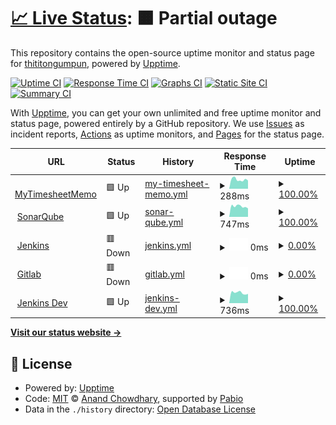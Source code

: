 # [📈 Live Status](https://thititongumpun.github.io/uptime): <!--live status--> **🟧 Partial outage**

This repository contains the open-source uptime monitor and status page for [thititongumpun](thiti.wcydtt.co), powered by [Upptime](https://github.com/upptime/upptime).

[![Uptime CI](https://github.com/thititongumpun/uptime/workflows/Uptime%20CI/badge.svg)](https://github.com/thititongumpun/uptime/actions?query=workflow%3A%22Uptime+CI%22)
[![Response Time CI](https://github.com/thititongumpun/uptime/workflows/Response%20Time%20CI/badge.svg)](https://github.com/thititongumpun/uptime/actions?query=workflow%3A%22Response+Time+CI%22)
[![Graphs CI](https://github.com/thititongumpun/uptime/workflows/Graphs%20CI/badge.svg)](https://github.com/thititongumpun/uptime/actions?query=workflow%3A%22Graphs+CI%22)
[![Static Site CI](https://github.com/thititongumpun/uptime/workflows/Static%20Site%20CI/badge.svg)](https://github.com/thititongumpun/uptime/actions?query=workflow%3A%22Static+Site+CI%22)
[![Summary CI](https://github.com/thititongumpun/uptime/workflows/Summary%20CI/badge.svg)](https://github.com/thititongumpun/uptime/actions?query=workflow%3A%22Summary+CI%22)

With [Upptime](https://upptime.js.org), you can get your own unlimited and free uptime monitor and status page, powered entirely by a GitHub repository. We use [Issues](https://github.com/thititongumpun/uptime/issues) as incident reports, [Actions](https://github.com/thititongumpun/uptime/actions) as uptime monitors, and [Pages](https://thititongumpun.github.io/uptime) for the status page.

<!--start: status pages-->
<!-- This summary is generated by Upptime (https://github.com/upptime/upptime) -->
<!-- Do not edit this manually, your changes will be overwritten -->
<!-- prettier-ignore -->
| URL | Status | History | Response Time | Uptime |
| --- | ------ | ------- | ------------- | ------ |
| <img alt="" src="https://icons.duckduckgo.com/ip3/pwa.wcydtt.co.ico" height="13"> [MyTimesheetMemo](https://pwa.wcydtt.co) | 🟩 Up | [my-timesheet-memo.yml](https://github.com/thititongumpun/uptime/commits/HEAD/history/my-timesheet-memo.yml) | <details><summary><img alt="Response time graph" src="./graphs/my-timesheet-memo/response-time-week.png" height="20"> 288ms</summary><br><a href="https://uptime.wcydtt.co/history/my-timesheet-memo"><img alt="Response time 292" src="https://img.shields.io/endpoint?url=https%3A%2F%2Fraw.githubusercontent.com%2Fthititongumpun%2Fuptime%2FHEAD%2Fapi%2Fmy-timesheet-memo%2Fresponse-time.json"></a><br><a href="https://uptime.wcydtt.co/history/my-timesheet-memo"><img alt="24-hour response time 259" src="https://img.shields.io/endpoint?url=https%3A%2F%2Fraw.githubusercontent.com%2Fthititongumpun%2Fuptime%2FHEAD%2Fapi%2Fmy-timesheet-memo%2Fresponse-time-day.json"></a><br><a href="https://uptime.wcydtt.co/history/my-timesheet-memo"><img alt="7-day response time 288" src="https://img.shields.io/endpoint?url=https%3A%2F%2Fraw.githubusercontent.com%2Fthititongumpun%2Fuptime%2FHEAD%2Fapi%2Fmy-timesheet-memo%2Fresponse-time-week.json"></a><br><a href="https://uptime.wcydtt.co/history/my-timesheet-memo"><img alt="30-day response time 282" src="https://img.shields.io/endpoint?url=https%3A%2F%2Fraw.githubusercontent.com%2Fthititongumpun%2Fuptime%2FHEAD%2Fapi%2Fmy-timesheet-memo%2Fresponse-time-month.json"></a><br><a href="https://uptime.wcydtt.co/history/my-timesheet-memo"><img alt="1-year response time 292" src="https://img.shields.io/endpoint?url=https%3A%2F%2Fraw.githubusercontent.com%2Fthititongumpun%2Fuptime%2FHEAD%2Fapi%2Fmy-timesheet-memo%2Fresponse-time-year.json"></a></details> | <details><summary><a href="https://uptime.wcydtt.co/history/my-timesheet-memo">100.00%</a></summary><a href="https://uptime.wcydtt.co/history/my-timesheet-memo"><img alt="All-time uptime 99.99%" src="https://img.shields.io/endpoint?url=https%3A%2F%2Fraw.githubusercontent.com%2Fthititongumpun%2Fuptime%2FHEAD%2Fapi%2Fmy-timesheet-memo%2Fuptime.json"></a><br><a href="https://uptime.wcydtt.co/history/my-timesheet-memo"><img alt="24-hour uptime 100.00%" src="https://img.shields.io/endpoint?url=https%3A%2F%2Fraw.githubusercontent.com%2Fthititongumpun%2Fuptime%2FHEAD%2Fapi%2Fmy-timesheet-memo%2Fuptime-day.json"></a><br><a href="https://uptime.wcydtt.co/history/my-timesheet-memo"><img alt="7-day uptime 100.00%" src="https://img.shields.io/endpoint?url=https%3A%2F%2Fraw.githubusercontent.com%2Fthititongumpun%2Fuptime%2FHEAD%2Fapi%2Fmy-timesheet-memo%2Fuptime-week.json"></a><br><a href="https://uptime.wcydtt.co/history/my-timesheet-memo"><img alt="30-day uptime 100.00%" src="https://img.shields.io/endpoint?url=https%3A%2F%2Fraw.githubusercontent.com%2Fthititongumpun%2Fuptime%2FHEAD%2Fapi%2Fmy-timesheet-memo%2Fuptime-month.json"></a><br><a href="https://uptime.wcydtt.co/history/my-timesheet-memo"><img alt="1-year uptime 99.99%" src="https://img.shields.io/endpoint?url=https%3A%2F%2Fraw.githubusercontent.com%2Fthititongumpun%2Fuptime%2FHEAD%2Fapi%2Fmy-timesheet-memo%2Fuptime-year.json"></a></details>
| <img alt="" src="https://icons.duckduckgo.com/ip3/sonar.wcydtt.co.ico" height="13"> [SonarQube](https://sonar.wcydtt.co) | 🟩 Up | [sonar-qube.yml](https://github.com/thititongumpun/uptime/commits/HEAD/history/sonar-qube.yml) | <details><summary><img alt="Response time graph" src="./graphs/sonar-qube/response-time-week.png" height="20"> 747ms</summary><br><a href="https://uptime.wcydtt.co/history/sonar-qube"><img alt="Response time 766" src="https://img.shields.io/endpoint?url=https%3A%2F%2Fraw.githubusercontent.com%2Fthititongumpun%2Fuptime%2FHEAD%2Fapi%2Fsonar-qube%2Fresponse-time.json"></a><br><a href="https://uptime.wcydtt.co/history/sonar-qube"><img alt="24-hour response time 603" src="https://img.shields.io/endpoint?url=https%3A%2F%2Fraw.githubusercontent.com%2Fthititongumpun%2Fuptime%2FHEAD%2Fapi%2Fsonar-qube%2Fresponse-time-day.json"></a><br><a href="https://uptime.wcydtt.co/history/sonar-qube"><img alt="7-day response time 747" src="https://img.shields.io/endpoint?url=https%3A%2F%2Fraw.githubusercontent.com%2Fthititongumpun%2Fuptime%2FHEAD%2Fapi%2Fsonar-qube%2Fresponse-time-week.json"></a><br><a href="https://uptime.wcydtt.co/history/sonar-qube"><img alt="30-day response time 803" src="https://img.shields.io/endpoint?url=https%3A%2F%2Fraw.githubusercontent.com%2Fthititongumpun%2Fuptime%2FHEAD%2Fapi%2Fsonar-qube%2Fresponse-time-month.json"></a><br><a href="https://uptime.wcydtt.co/history/sonar-qube"><img alt="1-year response time 766" src="https://img.shields.io/endpoint?url=https%3A%2F%2Fraw.githubusercontent.com%2Fthititongumpun%2Fuptime%2FHEAD%2Fapi%2Fsonar-qube%2Fresponse-time-year.json"></a></details> | <details><summary><a href="https://uptime.wcydtt.co/history/sonar-qube">100.00%</a></summary><a href="https://uptime.wcydtt.co/history/sonar-qube"><img alt="All-time uptime 99.46%" src="https://img.shields.io/endpoint?url=https%3A%2F%2Fraw.githubusercontent.com%2Fthititongumpun%2Fuptime%2FHEAD%2Fapi%2Fsonar-qube%2Fuptime.json"></a><br><a href="https://uptime.wcydtt.co/history/sonar-qube"><img alt="24-hour uptime 100.00%" src="https://img.shields.io/endpoint?url=https%3A%2F%2Fraw.githubusercontent.com%2Fthititongumpun%2Fuptime%2FHEAD%2Fapi%2Fsonar-qube%2Fuptime-day.json"></a><br><a href="https://uptime.wcydtt.co/history/sonar-qube"><img alt="7-day uptime 100.00%" src="https://img.shields.io/endpoint?url=https%3A%2F%2Fraw.githubusercontent.com%2Fthititongumpun%2Fuptime%2FHEAD%2Fapi%2Fsonar-qube%2Fuptime-week.json"></a><br><a href="https://uptime.wcydtt.co/history/sonar-qube"><img alt="30-day uptime 100.00%" src="https://img.shields.io/endpoint?url=https%3A%2F%2Fraw.githubusercontent.com%2Fthititongumpun%2Fuptime%2FHEAD%2Fapi%2Fsonar-qube%2Fuptime-month.json"></a><br><a href="https://uptime.wcydtt.co/history/sonar-qube"><img alt="1-year uptime 99.46%" src="https://img.shields.io/endpoint?url=https%3A%2F%2Fraw.githubusercontent.com%2Fthititongumpun%2Fuptime%2FHEAD%2Fapi%2Fsonar-qube%2Fuptime-year.json"></a></details>
| <img alt="" src="https://icons.duckduckgo.com/ip3/jenkins.wcydtt.co.ico" height="13"> [Jenkins](https://jenkins.wcydtt.co/login) | 🟥 Down | [jenkins.yml](https://github.com/thititongumpun/uptime/commits/HEAD/history/jenkins.yml) | <details><summary><img alt="Response time graph" src="./graphs/jenkins/response-time-week.png" height="20"> 0ms</summary><br><a href="https://uptime.wcydtt.co/history/jenkins"><img alt="Response time 823" src="https://img.shields.io/endpoint?url=https%3A%2F%2Fraw.githubusercontent.com%2Fthititongumpun%2Fuptime%2FHEAD%2Fapi%2Fjenkins%2Fresponse-time.json"></a><br><a href="https://uptime.wcydtt.co/history/jenkins"><img alt="24-hour response time 0" src="https://img.shields.io/endpoint?url=https%3A%2F%2Fraw.githubusercontent.com%2Fthititongumpun%2Fuptime%2FHEAD%2Fapi%2Fjenkins%2Fresponse-time-day.json"></a><br><a href="https://uptime.wcydtt.co/history/jenkins"><img alt="7-day response time 0" src="https://img.shields.io/endpoint?url=https%3A%2F%2Fraw.githubusercontent.com%2Fthititongumpun%2Fuptime%2FHEAD%2Fapi%2Fjenkins%2Fresponse-time-week.json"></a><br><a href="https://uptime.wcydtt.co/history/jenkins"><img alt="30-day response time 713" src="https://img.shields.io/endpoint?url=https%3A%2F%2Fraw.githubusercontent.com%2Fthititongumpun%2Fuptime%2FHEAD%2Fapi%2Fjenkins%2Fresponse-time-month.json"></a><br><a href="https://uptime.wcydtt.co/history/jenkins"><img alt="1-year response time 823" src="https://img.shields.io/endpoint?url=https%3A%2F%2Fraw.githubusercontent.com%2Fthititongumpun%2Fuptime%2FHEAD%2Fapi%2Fjenkins%2Fresponse-time-year.json"></a></details> | <details><summary><a href="https://uptime.wcydtt.co/history/jenkins">0.00%</a></summary><a href="https://uptime.wcydtt.co/history/jenkins"><img alt="All-time uptime 35.20%" src="https://img.shields.io/endpoint?url=https%3A%2F%2Fraw.githubusercontent.com%2Fthititongumpun%2Fuptime%2FHEAD%2Fapi%2Fjenkins%2Fuptime.json"></a><br><a href="https://uptime.wcydtt.co/history/jenkins"><img alt="24-hour uptime 0.00%" src="https://img.shields.io/endpoint?url=https%3A%2F%2Fraw.githubusercontent.com%2Fthititongumpun%2Fuptime%2FHEAD%2Fapi%2Fjenkins%2Fuptime-day.json"></a><br><a href="https://uptime.wcydtt.co/history/jenkins"><img alt="7-day uptime 0.00%" src="https://img.shields.io/endpoint?url=https%3A%2F%2Fraw.githubusercontent.com%2Fthititongumpun%2Fuptime%2FHEAD%2Fapi%2Fjenkins%2Fuptime-week.json"></a><br><a href="https://uptime.wcydtt.co/history/jenkins"><img alt="30-day uptime 3.02%" src="https://img.shields.io/endpoint?url=https%3A%2F%2Fraw.githubusercontent.com%2Fthititongumpun%2Fuptime%2FHEAD%2Fapi%2Fjenkins%2Fuptime-month.json"></a><br><a href="https://uptime.wcydtt.co/history/jenkins"><img alt="1-year uptime 35.20%" src="https://img.shields.io/endpoint?url=https%3A%2F%2Fraw.githubusercontent.com%2Fthititongumpun%2Fuptime%2FHEAD%2Fapi%2Fjenkins%2Fuptime-year.json"></a></details>
| <img alt="" src="https://icons.duckduckgo.com/ip3/gitlab.wcydtt.co.ico" height="13"> [Gitlab](https://gitlab.wcydtt.co) | 🟥 Down | [gitlab.yml](https://github.com/thititongumpun/uptime/commits/HEAD/history/gitlab.yml) | <details><summary><img alt="Response time graph" src="./graphs/gitlab/response-time-week.png" height="20"> 0ms</summary><br><a href="https://uptime.wcydtt.co/history/gitlab"><img alt="Response time 1123" src="https://img.shields.io/endpoint?url=https%3A%2F%2Fraw.githubusercontent.com%2Fthititongumpun%2Fuptime%2FHEAD%2Fapi%2Fgitlab%2Fresponse-time.json"></a><br><a href="https://uptime.wcydtt.co/history/gitlab"><img alt="24-hour response time 0" src="https://img.shields.io/endpoint?url=https%3A%2F%2Fraw.githubusercontent.com%2Fthititongumpun%2Fuptime%2FHEAD%2Fapi%2Fgitlab%2Fresponse-time-day.json"></a><br><a href="https://uptime.wcydtt.co/history/gitlab"><img alt="7-day response time 0" src="https://img.shields.io/endpoint?url=https%3A%2F%2Fraw.githubusercontent.com%2Fthititongumpun%2Fuptime%2FHEAD%2Fapi%2Fgitlab%2Fresponse-time-week.json"></a><br><a href="https://uptime.wcydtt.co/history/gitlab"><img alt="30-day response time 0" src="https://img.shields.io/endpoint?url=https%3A%2F%2Fraw.githubusercontent.com%2Fthititongumpun%2Fuptime%2FHEAD%2Fapi%2Fgitlab%2Fresponse-time-month.json"></a><br><a href="https://uptime.wcydtt.co/history/gitlab"><img alt="1-year response time 1123" src="https://img.shields.io/endpoint?url=https%3A%2F%2Fraw.githubusercontent.com%2Fthititongumpun%2Fuptime%2FHEAD%2Fapi%2Fgitlab%2Fresponse-time-year.json"></a></details> | <details><summary><a href="https://uptime.wcydtt.co/history/gitlab">0.00%</a></summary><a href="https://uptime.wcydtt.co/history/gitlab"><img alt="All-time uptime 35.21%" src="https://img.shields.io/endpoint?url=https%3A%2F%2Fraw.githubusercontent.com%2Fthititongumpun%2Fuptime%2FHEAD%2Fapi%2Fgitlab%2Fuptime.json"></a><br><a href="https://uptime.wcydtt.co/history/gitlab"><img alt="24-hour uptime 0.00%" src="https://img.shields.io/endpoint?url=https%3A%2F%2Fraw.githubusercontent.com%2Fthititongumpun%2Fuptime%2FHEAD%2Fapi%2Fgitlab%2Fuptime-day.json"></a><br><a href="https://uptime.wcydtt.co/history/gitlab"><img alt="7-day uptime 0.00%" src="https://img.shields.io/endpoint?url=https%3A%2F%2Fraw.githubusercontent.com%2Fthititongumpun%2Fuptime%2FHEAD%2Fapi%2Fgitlab%2Fuptime-week.json"></a><br><a href="https://uptime.wcydtt.co/history/gitlab"><img alt="30-day uptime 1.38%" src="https://img.shields.io/endpoint?url=https%3A%2F%2Fraw.githubusercontent.com%2Fthititongumpun%2Fuptime%2FHEAD%2Fapi%2Fgitlab%2Fuptime-month.json"></a><br><a href="https://uptime.wcydtt.co/history/gitlab"><img alt="1-year uptime 35.21%" src="https://img.shields.io/endpoint?url=https%3A%2F%2Fraw.githubusercontent.com%2Fthititongumpun%2Fuptime%2FHEAD%2Fapi%2Fgitlab%2Fuptime-year.json"></a></details>
| <img alt="" src="https://icons.duckduckgo.com/ip3/jenkins-dev.wcydtt.co.ico" height="13"> [Jenkins Dev](https://jenkins-dev.wcydtt.co/login) | 🟩 Up | [jenkins-dev.yml](https://github.com/thititongumpun/uptime/commits/HEAD/history/jenkins-dev.yml) | <details><summary><img alt="Response time graph" src="./graphs/jenkins-dev/response-time-week.png" height="20"> 736ms</summary><br><a href="https://uptime.wcydtt.co/history/jenkins-dev"><img alt="Response time 763" src="https://img.shields.io/endpoint?url=https%3A%2F%2Fraw.githubusercontent.com%2Fthititongumpun%2Fuptime%2FHEAD%2Fapi%2Fjenkins-dev%2Fresponse-time.json"></a><br><a href="https://uptime.wcydtt.co/history/jenkins-dev"><img alt="24-hour response time 655" src="https://img.shields.io/endpoint?url=https%3A%2F%2Fraw.githubusercontent.com%2Fthititongumpun%2Fuptime%2FHEAD%2Fapi%2Fjenkins-dev%2Fresponse-time-day.json"></a><br><a href="https://uptime.wcydtt.co/history/jenkins-dev"><img alt="7-day response time 736" src="https://img.shields.io/endpoint?url=https%3A%2F%2Fraw.githubusercontent.com%2Fthititongumpun%2Fuptime%2FHEAD%2Fapi%2Fjenkins-dev%2Fresponse-time-week.json"></a><br><a href="https://uptime.wcydtt.co/history/jenkins-dev"><img alt="30-day response time 793" src="https://img.shields.io/endpoint?url=https%3A%2F%2Fraw.githubusercontent.com%2Fthititongumpun%2Fuptime%2FHEAD%2Fapi%2Fjenkins-dev%2Fresponse-time-month.json"></a><br><a href="https://uptime.wcydtt.co/history/jenkins-dev"><img alt="1-year response time 763" src="https://img.shields.io/endpoint?url=https%3A%2F%2Fraw.githubusercontent.com%2Fthititongumpun%2Fuptime%2FHEAD%2Fapi%2Fjenkins-dev%2Fresponse-time-year.json"></a></details> | <details><summary><a href="https://uptime.wcydtt.co/history/jenkins-dev">100.00%</a></summary><a href="https://uptime.wcydtt.co/history/jenkins-dev"><img alt="All-time uptime 99.46%" src="https://img.shields.io/endpoint?url=https%3A%2F%2Fraw.githubusercontent.com%2Fthititongumpun%2Fuptime%2FHEAD%2Fapi%2Fjenkins-dev%2Fuptime.json"></a><br><a href="https://uptime.wcydtt.co/history/jenkins-dev"><img alt="24-hour uptime 100.00%" src="https://img.shields.io/endpoint?url=https%3A%2F%2Fraw.githubusercontent.com%2Fthititongumpun%2Fuptime%2FHEAD%2Fapi%2Fjenkins-dev%2Fuptime-day.json"></a><br><a href="https://uptime.wcydtt.co/history/jenkins-dev"><img alt="7-day uptime 100.00%" src="https://img.shields.io/endpoint?url=https%3A%2F%2Fraw.githubusercontent.com%2Fthititongumpun%2Fuptime%2FHEAD%2Fapi%2Fjenkins-dev%2Fuptime-week.json"></a><br><a href="https://uptime.wcydtt.co/history/jenkins-dev"><img alt="30-day uptime 100.00%" src="https://img.shields.io/endpoint?url=https%3A%2F%2Fraw.githubusercontent.com%2Fthititongumpun%2Fuptime%2FHEAD%2Fapi%2Fjenkins-dev%2Fuptime-month.json"></a><br><a href="https://uptime.wcydtt.co/history/jenkins-dev"><img alt="1-year uptime 99.46%" src="https://img.shields.io/endpoint?url=https%3A%2F%2Fraw.githubusercontent.com%2Fthititongumpun%2Fuptime%2FHEAD%2Fapi%2Fjenkins-dev%2Fuptime-year.json"></a></details>

<!--end: status pages-->

[**Visit our status website →**](https://thititongumpun.github.io/uptime)

## 📄 License

- Powered by: [Upptime](https://github.com/upptime/upptime)
- Code: [MIT](./LICENSE) © [Anand Chowdhary](https://anandchowdhary.com), supported by [Pabio](https://pabio.com)
- Data in the `./history` directory: [Open Database License](https://opendatacommons.org/licenses/odbl/1-0/)
